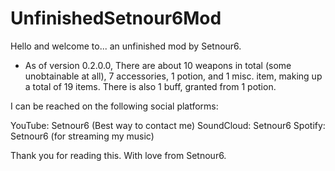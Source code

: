 # UnfinishedSetnour6Mod
Hello and welcome to... an unfinished mod by Setnour6.

- As of version 0.2.0.0, There are about 10 weapons in total (some unobtainable at all), 7 accessories, 1 potion, and 1 misc. item, making up a total of 19 items.
There is also 1 buff, granted from 1 potion.

I can be reached on the following social platforms:

YouTube: Setnour6 (Best way to contact me)
SoundCloud: Setnour6
Spotify: Setnour6 (for streaming my music)

Thank you for reading this.
With love from Setnour6.
